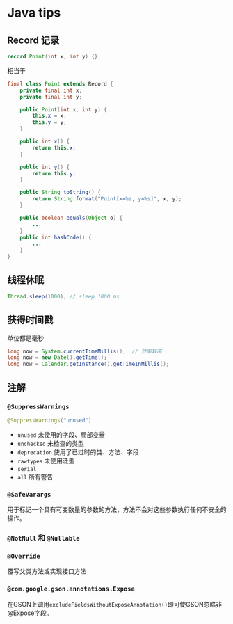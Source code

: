# Java tips

## Record 记录

```java
record Point(int x, int y) {}
```

相当于

```java
final class Point extends Record {
    private final int x;
    private final int y;

    public Point(int x, int y) {
        this.x = x;
        this.y = y;
    }

    public int x() {
        return this.x;
    }

    public int y() {
        return this.y;
    }

    public String toString() {
        return String.format("Point[x=%s, y=%s]", x, y);
    }

    public boolean equals(Object o) {
        ...
    }
    public int hashCode() {
        ...
    }
}
```

## 线程休眠

```java
Thread.sleep(1000);	// sleep 1000 ms
```

## 获得时间戳

单位都是毫秒

```java
long now = System.currentTimeMillis();	// 效率较高
long now = new Date().getTime();
long now = Calendar.getInstance().getTimeInMillis();
```

## 注解

### `@SuppressWarnings`

```java
@SuppressWarnings("unused")
```

-   `unused` 未使用的字段、局部变量
-   `unchecked` 未检查的类型
-   `deprecation` 使用了已过时的类、方法、字段
-   `rawtypes` 未使用泛型
-   `serial`
-   `all` 所有警告

### `@SafeVarargs`

用于标记一个具有可变数量的参数的方法，方法不会对这些参数执行任何不安全的操作。

### `@NotNull` 和 `@Nullable`

### `@Override`

覆写父类方法或实现接口方法

### `@com.google.gson.annotations.Expose`

在GSON上调用`excludeFieldsWithoutExposeAnnotation()`即可使GSON忽略非@Expose字段。

